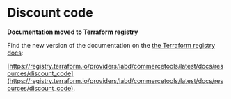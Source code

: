 # Discount code

**Documentation moved to Terraform registry**

Find the new version of the documentation on the [the Terraform registry docs](https://registry.terraform.io/providers/labd/commercetools/latest/docs/resources/discount_code):

 [https://registry.terraform.io/providers/labd/commercetools/latest/docs/resources/discount_code](https://registry.terraform.io/providers/labd/commercetools/latest/docs/resources/discount_code).
